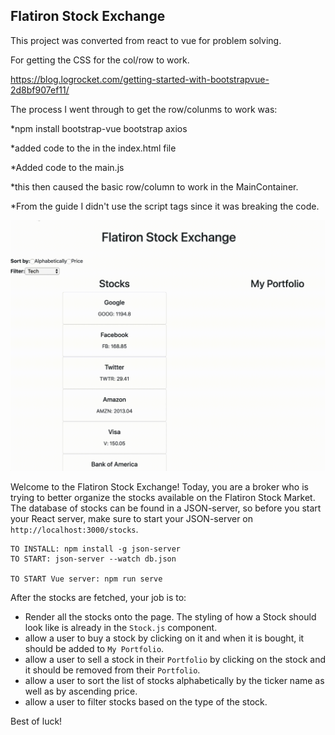 ## Flatiron Stock Exchange

This project was converted from react to vue for problem solving.


For getting the CSS for the col/row to work.

https://blog.logrocket.com/getting-started-with-bootstrapvue-2d8bf907ef11/

The process I went through to get the row/colunms to work was:

*npm install bootstrap-vue bootstrap axios

*added code to the <head> in the index.html file

*Added code to the main.js

*this then caused the basic row/column to work in the MainContainer.


*From the guide I didn't use the script tags since it was breaking the code.

<!-- Add Vue and BootstrapVue scripts just before the closing </body> tag -->

<script src="https://unpkg.com/vue/dist/vue.min.js"></script>

<script src="https://unpkg.com/bootstrap-vue@latest/dist/bootstrap-vue.min.js"></script>


![Clone Down Repo to See GIF](./stocks.gif)

Welcome to the Flatiron Stock Exchange!
Today, you are a broker who is trying to better organize the stocks available on the Flatiron Stock Market.
The database of stocks can be found in a JSON-server, so before you start your React server, make sure to start your JSON-server on `http://localhost:3000/stocks`.

```
TO INSTALL: npm install -g json-server
TO START: json-server --watch db.json

TO START Vue server: npm run serve
```

After the stocks are fetched, your job is to:
* Render all the stocks onto the page. The styling of how a Stock should look like is already in the `Stock.js` component.
* allow a user to buy a stock by clicking on it and when it is bought, it should be added to `My Portfolio`.
* allow a user to sell a stock in their `Portfolio` by clicking on the stock and it should be removed from their `Portfolio`.
* allow a user to sort the list of stocks alphabetically by the ticker name as well as by ascending price.
* allow a user to filter stocks based on the type of the stock.

Best of luck!
